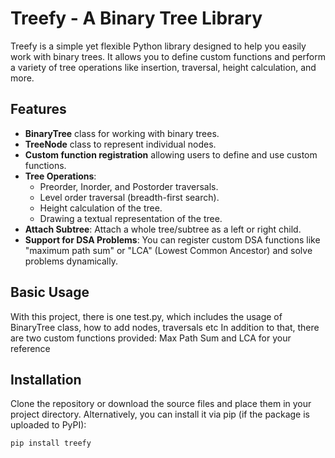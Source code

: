 # Treefy - A Binary Tree Library

Treefy is a simple yet flexible Python library designed to help you easily work with binary trees. It allows you to define custom functions and perform a variety of tree operations like insertion, traversal, height calculation, and more.

## Features

- **BinaryTree** class for working with binary trees.
- **TreeNode** class to represent individual nodes.
- **Custom function registration** allowing users to define and use custom functions.
- **Tree Operations**:
  - Preorder, Inorder, and Postorder traversals.
  - Level order traversal (breadth-first search).
  - Height calculation of the tree.
  - Drawing a textual representation of the tree.
- **Attach Subtree**: Attach a whole tree/subtree as a left or right child.
- **Support for DSA Problems**: You can register custom DSA functions like "maximum path sum" or "LCA" (Lowest Common Ancestor) and solve problems dynamically.

## Basic Usage

With this project, there is one test.py, which includes the usage of BinaryTree class, how to add nodes, traversals etc
In addition to that, there are two custom functions provided: Max Path Sum and LCA for your reference

## Installation

Clone the repository or download the source files and place them in your project directory. Alternatively, you can install it via pip (if the package is uploaded to PyPI):

```bash
pip install treefy

